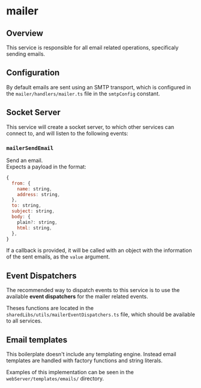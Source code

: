 # mailer

## Overview

This service is responsible for all email related operations, specificaly sending emails.

## Configuration

By default emails are sent using an SMTP transport, which is configured in the `mailer/handlers/mailer.ts` file in the `smtpConfig` constant.

## Socket Server

This service will create a socket server, to which other services can connect to, and will listen to the following events:  

### `mailerSendEmail`

Send an email.  
Expects a payload in the format:

```js
{
  from: {
    name: string,
    address: string,
  },
  to: string,
  subject: string,
  body: {
    plain?: string,
    html: string,
  },
}
```

If a callback is provided, it will be called with an object with the information of the sent emails, as the `value` argument.

## Event Dispatchers

The recommended way to dispatch events to this service is to use the available **event dispatchers** for the mailer related events.  

Theses functions are located in the `sharedLibs/utils/mailerEventDispatchers.ts` file, which should be available to all services.

## Email templates

This boilerplate doesn't include any templating engine. Instead email templates are handled with factory functions and string literals.  

Examples of this implementation can be seen in the `webServer/templates/emails/` directory.